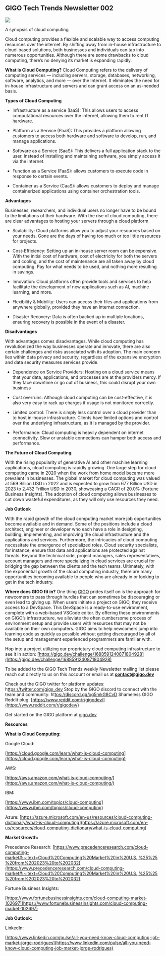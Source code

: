 
## GIGO Tech Trends Newsletter 002

![](https://cdn-images-1.medium.com/max/3052/1*CAz948ypFNhmHV-k1pxJag.png)

A synopsis of cloud computing

Cloud computing provides a flexible and scalable way to access computing resources over the internet. By shifting away from in-house infrastructure to cloud-based solutions, both businesses and individuals can tap into numerous opportunities. Although there are some drawbacks to cloud computing, there’s no denying its market is expanding rapidly.

**What is Cloud Computing?**
Cloud Computing refers to the delivery of computing services — including servers, storage, databases, networking, software, analytics, and more — over the Internet. It eliminates the need for in-house infrastructure and servers and can grant access on an as-needed basis.

**Types of Cloud Computing**

* Infrastructure as a service (IaaS): This allows users to access computational resources over the internet, allowing them to rent IT hardware.

* Platform as a Service (PaaS): This provides a platform allowing customers to access both hardware and software to develop, run, and manage applications.

* Software as a Service (SaaS): This delivers a full application stack to the user. Instead of installing and maintaining software, you simply access it via the internet.

* Function as a Service (FaaS): allows customers to execute code in response to certain events.

* Container as a Service (CaaS): allows customers to deploy and manage containerized applications using container orchestration tools.

**Advantages**

Businesses, researchers, and individual users no longer have to be bound to the limitations of their hardware. With the rise of cloud computing, there are clear advantages to hosting your servers through a cloud platform.

* Scalability: Cloud platforms allow you to adjust your resources based on your needs. Gone are the days of having too much or too little resources for projects.

* Cost-Efficiency: Setting up an in-house server room can be expensive. With the initial cost of hardware, cost of electricity for both the servers and cooling, and the cost of maintenance are all taken away by cloud computing. Pay for what needs to be used, and nothing more resulting in savings.

* Innovation: Cloud platforms often provide tools and services to help facilitate the development of new applications such as AI, machine learning, and more.

* Flexibility & Mobility: Users can access their files and applications from anywhere globally, provided they have an internet connection.

* Disaster Recovery: Data is often backed up in multiple locations, ensuring recovery is possible in the event of a disaster.

**Disadvantages**

With advantages comes disadvantages. While cloud computing has revolutionized the way businesses operate and innovate, there are also certain challenges and risks associated with its adoption. The main concern lies within data privacy and security, regardless of the expansive encryption and data security measures services provide.

* Dependence on Service Providers: Hosting on a cloud service means that your data, applications, and processes are at the providers mercy. If they face downtime or go out of business, this could disrupt your own business

* Cost overruns: Although cloud computing can be cost-effective, it is also very easy to rack up charges if usage is not monitored correctly.

* Limited control: There is simply less control over a cloud provider than to host in-house infrastructure. Clients have limited options and control over the underlying infrastructure, as it is managed by the provider.

* Performance: Cloud computing is heavily dependent on internet connectivity. Slow or unstable connections can hamper both access and performance.

**The Future of Cloud Computing**

With the rising popularity of generative AI and other machine learning applications, cloud computing is rapidly growing. One large step for cloud computing came in 2020 when the work from home model became more prevalent in businesses. The global market for cloud computing was valued at 569 Billion USD in 2022 and is expected to grow from 677 Billion USD in 2023 to 2.432 Trillion USD in 2030, showcasing a CAGR of 20.0% (Fortune Business Insights). The adoption of cloud computing allows businesses to cut down wasteful expenditures, as they will only use resources they need.

**Job Outlook**

With the rapid growth of the cloud computing market more job opportunities become available and in demand. Some of the positions include a cloud architect, engineer or developer who each have a role in designing, building, implementing, and improving the cloud infrastructure and the applications and services. Furthermore, the intricacies of cloud computing necessitate the emergence of specialized roles. Cloud security specialists, for instance, ensure that data and applications are protected against threats. Beyond the technical side, project managers, sales representatives, account managers and more specializing in cloud services are crucial for bridging the gap between the clients and the tech teams. Ultimately, with the exponential growth of the cloud computing industry, there are many opportunities becoming available to people who are already in or looking to get in the tech industry.

**Where does GIGO fit in?**
One thing [GIGO](http://gigo.dev) prides itself on is the approach for newcomers to pass through hurdles that can sometimes be discouraging or even lead to giving up. When users initiate a project on GIGO, they receive access to a DevSpace. This DevSpace is a ready-to-use environment, complete with a web-based VSCode editor. By offering these environments on GIGO’s infrastructure, we alleviate the often cumbersome process of environment setup and provide users with resources that may not be available on their own computers. GIGO aims to help newcomers jump into learning code as quickly as possible without getting discouraged by all of the setup and management experienced programmers are familiar with.

Hop into a project utilizing our proprietary cloud computing infrastructure to see it in action: [https://gigo.dev/challenge/1688591240871804928](https://gigo.dev/challenge/1688591240871804928)

To be added to the GIGO Tech Trends weekly Newsletter mailing list please reach out directly to us on this account or email us at **contact@gigo.dev**

Check out the GIGO twitter for platform updates: h[ttps://twitter.com/gigo_dev](https://twitter.com/gigo_dev)
Stop by the GIGO discord to connect with the team and community: ht[tps://discord.gg/xg5mkG8CvD](https://discord.gg/xg5mkG8CvD)
Shameless GIGO Reddit plug: [https://www.reddit.com/r/gigodev/](https://www.reddit.com/r/gigodev/)

Get started on the GIGO platform at [gigo.dev](http://gigo.dev)

**Resources**

**What is Cloud Computing:**

Google Cloud:

[https://cloud.google.com/learn/what-is-cloud-computing](https://cloud.google.com/learn/what-is-cloud-computing)

AWS:

[https://aws.amazon.com/what-is-cloud-computing/](https://aws.amazon.com/what-is-cloud-computing/)

IBM:

[https://www.ibm.com/topics/cloud-computing](https://www.ibm.com/topics/cloud-computing)

Azure: [https://azure.microsoft.com/en-us/resources/cloud-computing-dictionary/what-is-cloud-computing](https://azure.microsoft.com/en-us/resources/cloud-computing-dictionary/what-is-cloud-computing)

**Market Growth:**

Precedence Research: [https://www.precedenceresearch.com/cloud-computing-market#:~:text=Cloud%20Computing%20Market%20in%20U.S.,%25%25%20from%202023%20to%202032](https://www.precedenceresearch.com/cloud-computing-market#:~:text=Cloud%20Computing%20Market%20in%20U.S.,%25%25%20from%202023%20to%202032).

Fortune Business Insights:

[https://www.fortunebusinessinsights.com/cloud-computing-market-102697](https://www.fortunebusinessinsights.com/cloud-computing-market-102697)

**Job Outlook:**

LinkedIn:

[https://www.linkedin.com/pulse/all-you-need-know-cloud-computing-job-market-jorge-rodrigues](https://www.linkedin.com/pulse/all-you-need-know-cloud-computing-job-market-jorge-rodrigues)
